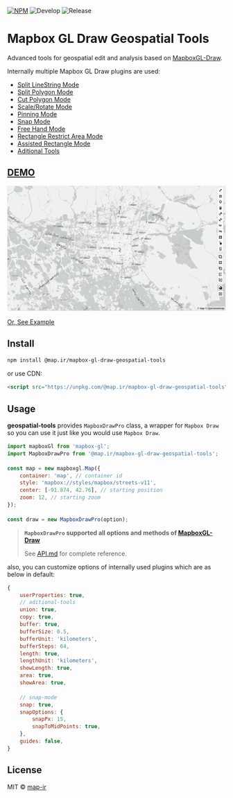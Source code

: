 [![NPM](https://img.shields.io/npm/v/@map.ir/mapbox-gl-draw-geospatial-tools.svg)](https://www.npmjs.com/package/@map.ir/mapbox-gl-draw-geospatial-tools)
![Develop](https://github.com/map-ir/mapbox-gl-draw-geospatial-tools/workflows/Develop/badge.svg)
![Release](https://github.com/map-ir/mapbox-gl-draw-geospatial-tools/workflows/Release/badge.svg)

# Mapbox GL Draw Geospatial Tools

Advanced tools for geospatial edit and analysis based on [MapboxGL-Draw](https://github.com/mapbox/mapbox-gl-draw).

Internally multiple Mapbox GL Draw plugins are used:

-   [Split LineString Mode](https://github.com/ReyhaneMasumi/mapbox-gl-draw-split-line-mode)
-   [Split Polygon Mode](https://github.com/ReyhaneMasumi/mapbox-gl-draw-split-polygon-mode)
-   [Cut Polygon Mode](https://github.com/ReyhaneMasumi/mapbox-gl-draw-cut-polygon-mode)
-   [Scale/Rotate Mode](https://github.com/ReyhaneMasumi/mapbox-gl-draw-scale-rotate-mode)
-   [Pinning Mode](https://github.com/mhsattarian/mapbox-gl-draw-pinning-mode)
-   [Snap Mode](https://github.com/mhsattarian/mapbox-gl-draw-snap-mode)
-   [Free Hand Mode](https://github.com/bemky/mapbox-gl-draw-freehand-mode)
-   [Rectangle Restrict Area Mode](https://github.com/dqunbp/mapbox-gl-draw-rectangle-restrict-area)
-   [Assisted Rectangle Mode](https://github.com/geostarters/mapbox-gl-draw-assisted-rectangle-mode)
-   [Aditional Tools](https://github.com/ReyhaneMasumi/mapbox-gl-draw-additional-tools)

## [DEMO](https://map-ir.github.io/mapbox-gl-draw-geospatial-tools/)

![An Image showing toolbar](demo/public/demo.png)

[Or, See Example](https://github.com/map-ir/mapbox-gl-draw-geospatial-tools/blob/main/demo/src/App.js)

## Install

```bash
npm install @map.ir/mapbox-gl-draw-geospatial-tools
```

or use CDN:

```html
<script src="https://unpkg.com/@map.ir/mapbox-gl-draw-geospatial-tools"></script>
```

## Usage

**geospatial-tools** provides `MapboxDrawPro` class, a wrapper for `Mapbox Draw` so you can use it just like you would use `Mapbox Draw`.

```js
import mapboxGl from 'mapbox-gl';
import MapboxDrawPro from '@map.ir/mapbox-gl-draw-geospatial-tools';

const map = new mapboxgl.Map({
    container: 'map', // container id
    style: 'mapbox://styles/mapbox/streets-v11',
    center: [-91.874, 42.76], // starting position
    zoom: 12, // starting zoom
});

const draw = new MapboxDrawPro(option);
```

> **`MapboxDrawPro` supported all options and methods of [MapboxGL-Draw](https://github.com/mapbox/mapbox-gl-draw)**
>
> See [API.md](https://github.com/mapbox/mapbox-gl-draw/blob/main/docs/API.md) for complete reference.

also, you can customize options of internally used plugins which are as below in default:

```js
{
    userProperties: true,
    // aditional-tools
    union: true,
    copy: true,
    buffer: true,
    bufferSize: 0.5,
    bufferUnit: 'kilometers',
    bufferSteps: 64,
    length: true,
    lengthUnit: 'kilometers',
    showLength: true,
    area: true,
    showArea: true,

    // snap-mode
    snap: true,
    snapOptions: {
        snapPx: 15,
        snapToMidPoints: true,
    },
    guides: false,
}
```

## License

MIT © [map-ir](LICENSE)

